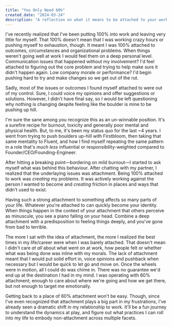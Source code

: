 ```yaml
---
title: "You Only Need 60%"
created_date: "2024-03-24"
description: "A reflection on what it means to be attached to your work, and how being 100% attached to things can actually be detrimental to the outcomes you seek and the person you want to be."
---
```

I've recently realized that I've been putting 100% into work and leaving very little for myself. That 100% doesn't mean that I was working crazy hours or pushing myself to exhaustion, though. It meant I was 100% attached to outcomes, circumstances and organizational problems. When things weren't going well at work I would feel them on a deep personal level. Communication issues that happened without my involvement? I'd feel attached to figuring out the core problem and trying to help make sure it didn't happen again. Low company morale or performance? I'd begin pushing hard to try and make changes so we get out of the rut.

Sadly, most of the issues or outcomes I found myself attached to were out of my control. Sure, I could voice my opinions and offer suggestions or solutions. However, I didn't have final say, so I would be left questioning why nothing is changing despite feeling like the boulder is mine to be pushing up hill.

I'm sure the sane among you recognize this as an un-winnable position. It's a surefire recipe for burnout, toxicity and generally poor mental and physical health. But, to me, it's been my status quo for the last ~4 years. I went from trying to push boulders up-hill with Firstbloom, then taking that same mentality to Fluent, and how I find myself repeating the same pattern in a role that's _much less_ influential or responsibility-weighted compared to Founder/CEO/Founding-Engineer.

After hitting a breaking point—bordering on mild burnout—I started to ask myself what was behind this behaviour. After chatting with my partner, I realized that the underlaying issues was attachment. Being 100% attached to work was _creating_ my problems. It was actively working against the person I wanted to become and _creating_ friction in places and ways that didn't used to exist.

Having such a strong attachment to something affects so many parts of your life. Whatever you're attached to can quickly become your identity. When things happen in the context of your attachment that others perceive as minuscule, you see a piano falling on your head. Combine a deep attachment with a predisposition to feeling things deeply, and you've gone from bad to terrible. 

The more I sat with the idea of attachment, the more I realized the best times in my life/career were when I was barely attached. That doesn't mean I didn't care _at all_ about what went on at work, how people felt or whether what was being done was inline with my morals. The lack of attachment meant that I would put solid effort in, voice opinions and pushback when necessary but I would be quick to let go and move on. Once the wheels were in motion, all I could do was chime in. There was no guarantee we'd end up at the destination I had in my mind. I was operating with 60% attachment; enough to care about where we're going and how we get there, but not enough to target me emotionally. 

Getting back to a place of 60% attachment won't be easy. Though, since I've even recognized that attachment plays a big part in my frustrations, I've already seen a dramatic shift in my relationship to work. It'll be a fun journey to understand the dynamics at play, and figure out what practices I can roll into my life to embody non-attachment across multiple facets.
